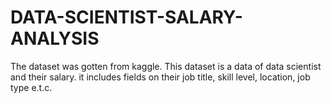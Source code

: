 # DATA-SCIENTIST-SALARY-ANALYSIS
The dataset was gotten from kaggle. This dataset is a data of data scientist and their salary. it includes fields on their job title, skill level, location, job type e.t.c.  
